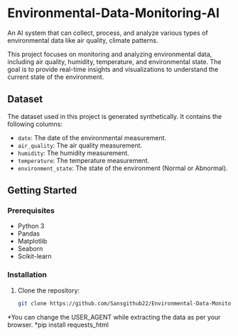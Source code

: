 # Environmental-Data-Monitoring-AI
An AI system that can collect, process, and analyze various types of environmental data like air quality, climate patterns.

This project focuses on monitoring and analyzing environmental data, including air quality, humidity, temperature, and environmental state. The goal is to provide real-time insights and visualizations to understand the current state of the environment.

## Dataset

The dataset used in this project is generated synthetically. It contains the following columns:
	
- `date`: The date of the environmental measurement.
- `air_quality`: The air quality measurement.
- `humidity`: The humidity measurement.
- `temperature`: The temperature measurement.
- `environment_state`: The state of the environment (Normal or Abnormal).

## Getting Started

### Prerequisites

- Python 3
- Pandas
- Matplotlib
- Seaborn
- Scikit-learn

### Installation

1. Clone the repository:

   ```bash
   git clone https://github.com/Sansgithub22/Environmental-Data-Monitoring-AI.git

   
*You can change the USER_AGENT while extracting the data as per your browser.
*pip install requests_html
